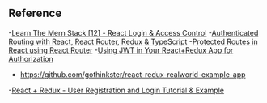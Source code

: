 ## Reference
-[Learn The Mern Stack [12] - React Login & Access Control](https://www.youtube.com/watch?v=Efwp65XF0bM)
-[Authenticated Routing with React, React Router, Redux & TypeScript](https://medium.com/octopus-wealth/authenticated-routing-with-react-react-router-redux-typescript-677ed49d4bd6)
-[Protected Routes in React using React Router](https://www.youtube.com/watch?v=Y0-qdp-XBJg)
-[Using JWT in Your React+Redux App for Authorization]()
- https://github.com/gothinkster/react-redux-realworld-example-app

-[React + Redux - User Registration and Login Tutorial & Example](https://jasonwatmore.com/post/2017/09/16/react-redux-user-registration-and-login-tutorial-example#user-constants-js)